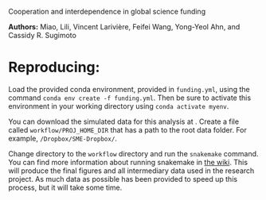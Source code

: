 Cooperation and interdependence in global science funding

**Authors:** Miao, Lili, Vincent Larivière, Feifei Wang, Yong-Yeol Ahn, and Cassidy R. Sugimoto

# Reproducing:

Load the provided conda environment, provided in `funding.yml`, using the command `conda env create -f funding.yml`. Then be sure to activate this environment in your working directory using `conda activate myenv`.


You can download the simulated data for this analysis at [<link pending>](https://figshare.com/articles/dataset/Cooperation_and_interdependence_in_global_science_funding/25270075). Create a file called `workflow/PROJ_HOME_DIR` that has a path to the root data folder. For example, `/Dropbox/SME-Dropbox/`.


Change directory to the `workflow` directory and run the `snakemake` command. You can find more information about running snakemake in [the wiki](https://github.com/murrayds/sci-mobility-emb/wiki/Snakemake). This will produce the final figures and all intermediary data used in the research project. As much data as possible has been provided to speed up this process, but it will take some time.
